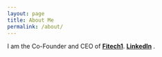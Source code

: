 ```yaml
---
layout: page
title: About Me
permalink: /about/
---
```

I am the Co-Founder and CEO of **[Fitech1](https://fitech1.com/)**. **[LinkedIn](https://www.linkedin.com/in/mohammad-talaei-mt)** .
